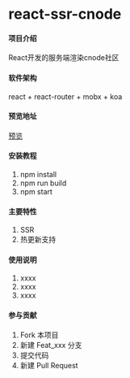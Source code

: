 # react-ssr-cnode

#### 项目介绍
React开发的服务端渲染cnode社区

#### 软件架构
react + react-router + mobx + koa

#### 预览地址
<a href="https://liuyao.info/" target="_blank">预览</a>

#### 安装教程

1. npm install
2. npm run build
3. npm start

#### 主要特性

1. SSR
2. 热更新支持

#### 使用说明

1. xxxx
2. xxxx
3. xxxx

#### 参与贡献

1. Fork 本项目
2. 新建 Feat_xxx 分支
3. 提交代码
4. 新建 Pull Request
